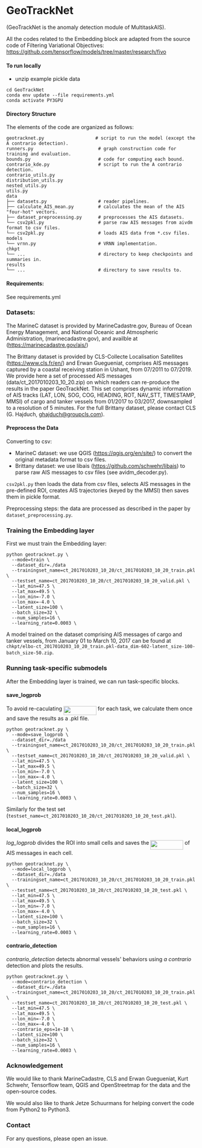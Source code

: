 # GeoTrackNet

(GeoTrackNet is the anomaly detection module of MultitaskAIS).

All the codes related to the Embedding block are adapted from the source code of Filtering Variational Objectives:
https://github.com/tensorflow/models/tree/master/research/fivo


#### To run locally

- unzip example pickle data

```
cd GeoTrackNet
conda env update --file requirements.yml
conda activate PY3GPU
```

#### Directory Structure
The elements of the code are organized as follows:

```
geotracknet.py                   # script to run the model (except the A contrario detection).
runners.py                        # graph construction code for training and evaluation.
bounds.py                         # code for computing each bound.
contrario_kde.py                  # script to run the A contrario detection.
contrario_utils.py
distribution_utils.py
nested_utils.py
utils.py
data
├── datasets.py                   # reader pipelines.
├── calculate_AIS_mean.py         # calculates the mean of the AIS "four-hot" vectors.
├── dataset_preprocessing.py      # preprocesses the AIS datasets.
└── csv2pkl.py                    # parse raw AIS messages from aivdm format to csv files.
└── csv2pkl.py                    # loads AIS data from *.csv files.
models
└── vrnn.py                       # VRNN implementation.
chkpt
└── ...                           # directory to keep checkpoints and summaries in.
results
└── ...                           # directory to save results to.
```

#### Requirements: 
See requirements.yml

### Datasets:

The MarineC dataset is provided by MarineCadastre.gov, Bureau of Ocean Energy Management, and National Oceanic and Atmospheric Administration, (marinecadastre.gov), and availble at (https://marinecadastre.gov/ais/)

The Brittany dataset is provided by CLS-Collecte Localisation Satellites (https://www.cls.fr/en/) and Erwan Guegueniat, comprises AIS messages captured by a coastal receiving station in Ushant, from 07/2011 to 07/2019. We provide here a set of processed AIS messages (data/ct_2017010203_10_20.zip) on which readers can re-produce the results in the paper GeoTrackNet. This set comprises dynamic information of AIS tracks (LAT, LON, SOG, COG, HEADING, ROT, NAV_STT, TIMESTAMP, MMSI) of cargo and tanker vessels from 01/2017 to 03/2017, downsampled to a resolution of 5 minutes. For the full Brittany dataset, please contact CLS (G. Hajduch, ghajduch@groupcls.com).

#### Preprocess the Data

Converting to csv:
* MarineC dataset: we use QGIS (https://qgis.org/en/site/) to convert the original metadata format to csv files.
* Brittany dataset: we use libais (https://github.com/schwehr/libais) to parse raw AIS messages to csv files (see avidm_decoder.py).

`csv2pkl.py` then loads the data from csv files, selects AIS messages in the pre-defined ROI, creates AIS trajectories (keyed by the MMSI) then saves them in pickle format.

Preprocessing steps: the data are processed as described in the paper by `dataset_preprocessing.py`.

### Training the Embedding layer

First we must train the Embedding layer:
```
python geotracknet.py \
  --mode=train \
  --dataset_dir=./data 
  --trainingset_name=ct_2017010203_10_20/ct_2017010203_10_20_train.pkl \
  --testset_name=ct_2017010203_10_20/ct_2017010203_10_20_valid.pkl \
  --lat_min=47.5 \
  --lat_max=49.5 \
  --lon_min=-7.0 \
  --lon_max=-4.0 \
  --latent_size=100 \
  --batch_size=32 \
  --num_samples=16 \
  --learning_rate=0.0003 \
```

A model trained on the dataset comprising AIS messages of cargo and tanker vessels, from January 01 to March 10, 2017 can be found at `chkpt/elbo-ct_2017010203_10_20_train.pkl-data_dim-602-latent_size-100-batch_size-50.zip`.

### Running task-specific submodels

After the Embedding layer is trained, we can run task-specific blocks.


#### save_logprob
To avoid re-caculating <img src="/tex/7170cb0578591c3ef08c6b900abb2023.svg?invert_in_darkmode&sanitize=true" align=middle width=86.82290429999999pt height=24.65753399999998pt/> for each task, we calculate them once and save the results as a .pkl file. 
```
python geotracknet.py \
  --mode=save_logprob \
  --dataset_dir=./data 
  --trainingset_name=ct_2017010203_10_20/ct_2017010203_10_20_train.pkl \
  --testset_name=ct_2017010203_10_20/ct_2017010203_10_20_valid.pkl \
  --lat_min=47.5 \
  --lat_max=49.5 \
  --lon_min=-7.0 \
  --lon_max=-4.0 \
  --latent_size=100 \
  --batch_size=32 \
  --num_samples=16 \
  --learning_rate=0.0003 \
```
Similarly for the test set (```testset_name=ct_2017010203_10_20/ct_2017010203_10_20_test.pkl```).

#### local_logprob
*log_logprob* divides the ROI into small cells and saves the <img src="/tex/7170cb0578591c3ef08c6b900abb2023.svg?invert_in_darkmode&sanitize=true" align=middle width=86.82290429999999pt height=24.65753399999998pt/> of AIS messages in each cell.
```
python geotracknet.py \
  --mode=local_logprob \
  --dataset_dir=./data 
  --trainingset_name=ct_2017010203_10_20/ct_2017010203_10_20_train.pkl \
  --testset_name=ct_2017010203_10_20/ct_2017010203_10_20_test.pkl \ 
  --lat_min=47.5 \
  --lat_max=49.5 \
  --lon_min=-7.0 \
  --lon_max=-4.0 \
  --latent_size=100 \
  --batch_size=32 \
  --num_samples=16 \
  --learning_rate=0.0003 \
```

#### contrario_detection
*contrario_detection* detects abnormal vessels' behaviors using *a contrario* detection and plots the results.
```
python geotracknet.py \
  --mode=contrario_detection \
  --dataset_dir=./data 
  --trainingset_name=ct_2017010203_10_20/ct_2017010203_10_20_train.pkl \
  --testset_name=ct_2017010203_10_20/ct_2017010203_10_20_test.pkl \
  --lat_min=47.5 \
  --lat_max=49.5 \
  --lon_min=-7.0 \
  --lon_max=-4.0 \
  --contrario_eps=1e-10 \
  --latent_size=100 \
  --batch_size=32 \
  --num_samples=16 \
  --learning_rate=0.0003 \
```


### Acknowledgement

We would like to thank MarineCadastre, CLS and Erwan Guegueniat, Kurt Schwehr, Tensorflow team, QGIS and OpenStreetmap for the data and the open-source codes.

We would also like to thank Jetze Schuurmans for helping convert the code from Python2 to Python3.

### Contact
For any questions, please open an issue.
